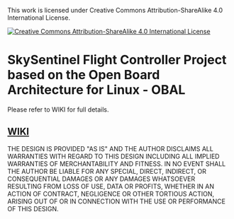 This work is licensed under Creative Commons Attribution-ShareAlike 4.0 International License.

[![Creative Commons Attribution-ShareAlike 4.0 International License](https://i.creativecommons.org/l/by-sa/4.0/88x31.png "Creative Commons Attribution-ShareAlike 4.0 International License")](http://creativecommons.org/licenses/by-sa/4.0/ "Creative Commons Attribution-ShareAlike 4.0 International License")

# SkySentinel Flight Controller Project based on the Open Board Architecture for Linux - OBAL

Please refer to WIKI for full details.
## [WIKI](https://github.com/TechiBlob/SkySentinelFC/wiki "WIKI")

THE DESIGN IS PROVIDED "AS IS" AND THE AUTHOR DISCLAIMS ALL WARRANTIES WITH REGARD TO THIS DESIGN INCLUDING ALL IMPLIED WARRANTIES OF MERCHANTABILITY AND FITNESS. IN NO EVENT SHALL THE AUTHOR BE LIABLE FOR ANY SPECIAL, DIRECT, INDIRECT, OR CONSEQUENTIAL DAMAGES OR ANY DAMAGES WHATSOEVER RESULTING FROM LOSS OF USE, DATA OR PROFITS, WHETHER IN AN ACTION OF CONTRACT, NEGLIGENCE OR OTHER TORTIOUS ACTION, ARISING OUT OF OR IN CONNECTION WITH THE USE OR PERFORMANCE OF THIS DESIGN.
